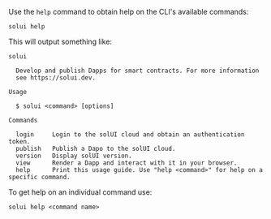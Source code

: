 Use the `help` command to obtain help on the CLI's available commands:

```shell
solui help
```

This will output something like:

```
solui

  Develop and publish Dapps for smart contracts. For more information
  see https://solui.dev.

Usage

  $ solui <command> [options]

Commands

  login     Login to the solUI cloud and obtain an authentication token.
  publish   Publish a Dapo to the solUI cloud.
  version   Display solUI version.
  view      Render a Dapp and interact with it in your browser.
  help      Print this usage guide. Use "help <command>" for help on a specific command.
```

To get help on an individual command use:

```shell
solui help <command name>
```
